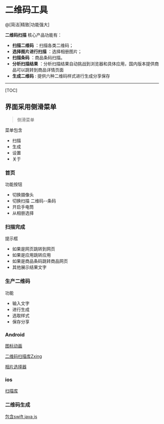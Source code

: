# 二维码工具

@[简洁|精致|功能强大]

**二维码扫描** 核心产品功能有：
 
- **扫描二维码** ：扫描各类二维码；
- **选择图片进行扫描** ：选择相册图片；
- **扫描条码** ：商品条码扫描。
- **分析扫描结果** ：分析扫描结果自动挑战到浏览器和具体应用，国内版本提供商品可以跳转到商品详情页面
- **生成二维码** :  提供六种二维码样式进行生成分享保存

-------------------

[TOC]

## 界面采用侧滑菜单

> 侧滑菜单

菜单包含
-  扫描 
-  生成
-  设置
-  关于
### 首页

功能按钮
- 切换摄像头
- 切换扫描 二维码--条码
- 开启手电筒
- 从相册选择

### 扫描完成
提示框
- 如果是网页跳转到网页
- 如果是应用跳转应用
- 如果是商品条码跳转商品网页
- 其他展示结果文字
### 生产二维码
功能
- 输入文字
- 进行生成
- 选取样式
- 保存分享


### Android

[图标动画](http://www.jcodecraeer.com/a/specialarc/2017/0104/6928.html)

[二维码扫描库Zxing](https://github.com/bingoogolapple/BGAQRCode-Android)

[相片选择器](https://github.com/zhihu/Matisse)

### ios

[扫描库](https://github.com/MxABC/LBXScan)

### 二维码生成

[包含swift java js](https://github.com/SumiMakito/AwesomeQRCode)

